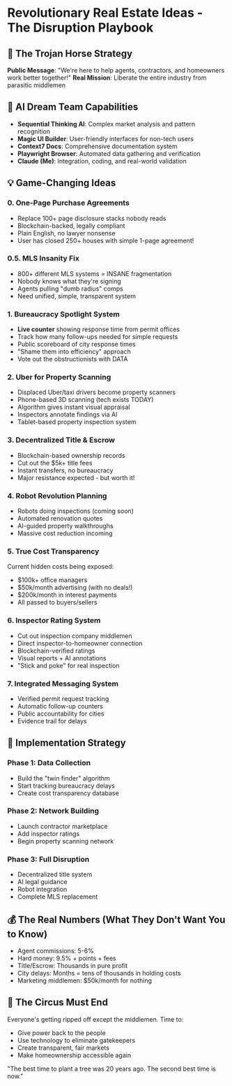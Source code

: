 # Revolutionary Real Estate Ideas - The Disruption Playbook

## 🎯 The Trojan Horse Strategy
**Public Message**: "We're here to help agents, contractors, and homeowners work better together!"
**Real Mission**: Liberate the entire industry from parasitic middlemen

## 🤖 AI Dream Team Capabilities
- **Sequential Thinking AI**: Complex market analysis and pattern recognition
- **Magic UI Builder**: User-friendly interfaces for non-tech users
- **Context7 Docs**: Comprehensive documentation system
- **Playwright Browser**: Automated data gathering and verification
- **Claude (Me)**: Integration, coding, and real-world validation

## 💡 Game-Changing Ideas

### 0. One-Page Purchase Agreements
- Replace 100+ page disclosure stacks nobody reads
- Blockchain-backed, legally compliant
- Plain English, no lawyer nonsense
- User has closed 250+ houses with simple 1-page agreement!

### 0.5. MLS Insanity Fix
- 800+ different MLS systems = INSANE fragmentation
- Nobody knows what they're signing
- Agents pulling "dumb radius" comps
- Need unified, simple, transparent system

### 1. Bureaucracy Spotlight System
- **Live counter** showing response time from permit offices
- Track how many follow-ups needed for simple requests
- Public scoreboard of city response times
- "Shame them into efficiency" approach
- Vote out the obstructionists with DATA

### 2. Uber for Property Scanning
- Displaced Uber/taxi drivers become property scanners
- Phone-based 3D scanning (tech exists TODAY)
- Algorithm gives instant visual appraisal
- Inspectors annotate findings via AI
- Tablet-based property inspection system

### 3. Decentralized Title & Escrow
- Blockchain-based ownership records
- Cut out the $5k+ title fees
- Instant transfers, no bureaucracy
- Major resistance expected - but worth it!

### 4. Robot Revolution Planning
- Robots doing inspections (coming soon)
- Automated renovation quotes
- AI-guided property walkthroughs
- Massive cost reduction incoming

### 5. True Cost Transparency
Current hidden costs being exposed:
- $100k+ office managers
- $50k/month advertising (with no deals!)
- $200k/month in interest payments
- All passed to buyers/sellers

### 6. Inspector Rating System
- Cut out inspection company middlemen
- Direct inspector-to-homeowner connection
- Blockchain-verified ratings
- Visual reports + AI annotations
- "Stick and poke" for real inspection

### 7. Integrated Messaging System
- Verified permit request tracking
- Automatic follow-up counters
- Public accountability for cities
- Evidence trail for delays

## 🚀 Implementation Strategy

### Phase 1: Data Collection
- Build the "twin finder" algorithm
- Start tracking bureaucracy delays
- Create cost transparency database

### Phase 2: Network Building
- Launch contractor marketplace
- Add inspector ratings
- Begin property scanning network

### Phase 3: Full Disruption
- Decentralized title system
- AI legal guidance
- Robot integration
- Complete MLS replacement

## 💰 The Real Numbers (What They Don't Want You to Know)
- Agent commissions: 5-6%
- Hard money: 9.5% + points + fees
- Title/Escrow: Thousands in pure profit
- City delays: Months = tens of thousands in holding costs
- Marketing middlemen: $50k/month for nothing

## 🎪 The Circus Must End
Everyone's getting ripped off except the middlemen. Time to:
- Give power back to the people
- Use technology to eliminate gatekeepers
- Create transparent, fair markets
- Make homeownership accessible again

"The best time to plant a tree was 20 years ago. The second best time is now."